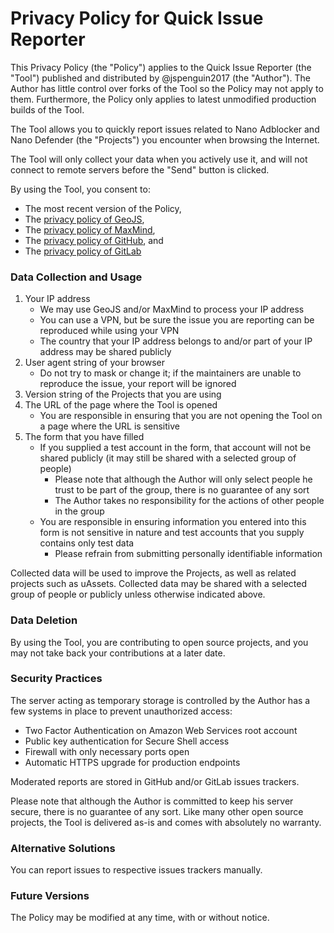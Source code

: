 # Privacy Policy for Quick Issue Reporter

This Privacy Policy (the "Policy") applies to the Quick Issue Reporter
(the "Tool") published and distributed by @jspenguin2017 (the "Author").
The Author has little control over forks of the Tool so the Policy may
not apply to them. Furthermore, the Policy only applies to latest unmodified
production builds of the Tool.

The Tool allows you to quickly report issues related to Nano Adblocker and Nano
Defender (the "Projects") you encounter when browsing the Internet.

The Tool will only collect your data when you actively use it, and will not
connect to remote servers before the "Send" button is clicked.

By using the Tool, you consent to:
- The most recent version of the Policy,
- The [privacy policy of GeoJS](https://www.geojs.io/privacy/),
- The [privacy policy of MaxMind](https://www.maxmind.com/en/privacy-policy),
- The
  [privacy policy of GitHub](https://help.github.com/en/articles/github-privacy-statement),
  and
- The [privacy policy of GitLab](https://about.gitlab.com/privacy/)

### Data Collection and Usage

1. Your IP address
   - We may use GeoJS and/or MaxMind to process your IP address
   - You can use a VPN, but be sure the issue you are reporting can be
     reproduced while using your VPN
   - The country that your IP address belongs to and/or part of your IP address
     may be shared publicly
2. User agent string of your browser
   - Do not try to mask or change it; if the maintainers are unable to
     reproduce the issue, your report will be ignored
3. Version string of the Projects that you are using
4. The URL of the page where the Tool is opened
   - You are responsible in ensuring that you are not opening the Tool on a
     page where the URL is sensitive
5. The form that you have filled
   - If you supplied a test account in the form, that account will not be
     shared publicly (it may still be shared with a selected group of
     people)
     - Please note that although the Author will only select people he trust to
       be part of the group, there is no guarantee of any sort
     - The Author takes no responsibility for the actions of other people in
       the group
   - You are responsible in ensuring information you entered into this form
     is not sensitive in nature and test accounts that you supply contains
     only test data
     - Please refrain from submitting personally identifiable information

Collected data will be used to improve the Projects, as well as related
projects such as uAssets. Collected data may be shared with a selected group of
people or publicly unless otherwise indicated above.

### Data Deletion

By using the Tool, you are contributing to open source projects, and you may
not take back your contributions at a later date.

### Security Practices

The server acting as temporary storage is controlled by the Author has a few
systems in place to prevent unauthorized access:
- Two Factor Authentication on Amazon Web Services root account
- Public key authentication for Secure Shell access
- Firewall with only necessary ports open
- Automatic HTTPS upgrade for production endpoints

Moderated reports are stored in GitHub and/or GitLab issues trackers.

Please note that although the Author is committed to keep his server secure,
there is no guarantee of any sort. Like many other open source projects, the
Tool is delivered as-is and comes with absolutely no warranty.

### Alternative Solutions

You can report issues to respective issues trackers manually.

### Future Versions

The Policy may be modified at any time, with or without notice.
